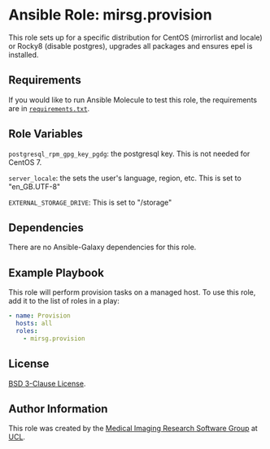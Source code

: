 # Ansible Role: mirsg.provision

This role sets up for a specific distribution for CentOS (mirrorlist and locale) or Rocky8 (disable postgres), upgrades all packages and ensures epel is installed.

## Requirements

If you would like to run Ansible Molecule to test this role, the requirements are in [`requirements.txt`](https://github.com/UCL-MIRSG/ansible-role-install-python/blob/main/requirements.txt).

## Role Variables

`postgresql_rpm_gpg_key_pgdg`: the postgresql key. This is not needed for CentOS 7.

`server_locale`: the sets the user's language, region, etc. This is set to "en_GB.UTF-8"

`EXTERNAL_STORAGE_DRIVE`: This is set to "/storage"

## Dependencies

There are no Ansible-Galaxy dependencies for this role.

## Example Playbook

This role will perform provision tasks on a managed host. To use this role, add it to the list of roles in a play:

```yaml
- name: Provision
  hosts: all
  roles:
    - mirsg.provision
```

## License

[BSD 3-Clause License](https://github.com/UCL-MIRSG/ansible-role-install-python/blob/main/LICENSE).

## Author Information

This role was created by the [Medical Imaging Research Software Group](https://www.ucl.ac.uk/advanced-research-computing/expertise/research-software-development/medical-imaging-research-software-group) at [UCL](https://www.ucl.ac.uk/).
